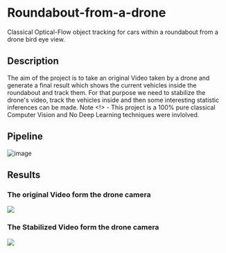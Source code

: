 # Roundabout-from-a-drone
Classical Optical-Flow object tracking for cars within a roundabout from a drone bird eye view.

## Description 
The aim of the project is to take an original Video taken by a drone and generate a final result which shows the current vehicles inside the roundabout and track them.
For that purpose we need to stabilize the drone's video, track the vehicles inside and then some interesting statistic inferences can be made.
Note <!> - This project is a 100% pure classical Computer Vision and No Deep Learning techniques were invlolved.
## Pipeline

![image](https://github.com/Raviv-Herrera/Roundabout-from-a-drone/assets/136422674/d777bfaa-0468-49de-b1d3-3fafa7aff533)


## Results 

### The original Video form the drone camera  

![](https://github.com/Raviv-Herrera/Roundabout-from-a-drone/blob/main/original_video.gif)

### The Stabilized Video form the drone camera  

![](https://github.com/Raviv-Herrera/Roundabout-from-a-drone/blob/main/stabilized_video.gif)
